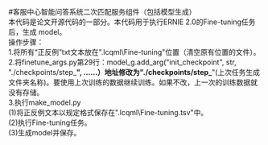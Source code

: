 #客服中心智能问答系统二次匹配服务组件（包括模型生成）  
本代码是论文开源代码的一部分。本代码用于执行ERNIE 2.0的Fine-tuning任务后，生成 model。  
操作步骤：  
1.将所有“正反例”txt文本放在".lcqml\Fine-tuning"位置（清空原有位置的文件）。  
2.将finetune_args.py第29行：model_g.add_arg("init_checkpoint", str,  "./checkpoints/step_****", ......）地址修改为"./checkpoints/step_****"(上次任务生成文件夹名称)。要使用上次训练的数据继续训练。如果不改，上一次的训练数据就没有存储。  
3.执行make_model.py  
  (1)将正反例文本以规定格式保存在".lcqml\Fine-tuning.tsv"中。  
  (2)执行Fine-tuning任务。  
  (3)生成model并保存。  
